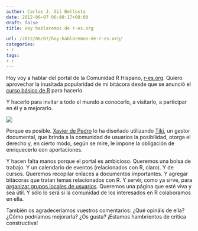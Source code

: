 ```yaml
---
author: Carlos J. Gil Bellosta
date: 2012-06-07 06:40:17+00:00
draft: false
title: Hoy hablaremos de r-es.org

url: /2012/06/07/hoy-hablaremos-de-r-es-org/
categories:
- r
tags:
- r
---
```


Hoy voy a hablar del portal de la Comunidad R Hispano, [r-es.org](http://r-es.org/). Quiero aprovechar la inusitada popularidad de mi bitácora desde que se anunció el [curso básico de R](http://cursorbasico.usar.org.es/) para hacerlo.

Y hacerlo para invitar a todo el mundo a conocerlo, a visitarlo, a participar en él y a mejorarlo.

[![](/wp-uploads/2012/06/comunidad_r_hispano.png#center)
](/wp-uploads/2012/06/comunidad_r_hispano.png#center)

Porque es posible. [Xavier de Pedro](http://www.linkedin.com/in/xavidp) lo ha diseñado utilizando [Tiki](http://tiki.org/), un gestor documental, que brinda a la comunidad de usuarios la posibilidad, otorga el derecho y, en cierto modo, según se mire, le impone la obligación de enriquecerlo con aportaciones.

Y hacen falta manos porque el portal es ambicioso. Queremos una bolsa de trabajo. Y un calendario de eventos (relacionados con R, claro). Y de cursos. Queremos recopilar enlaces a documentos importantes. Y agregar bitácoras que tratan temas relacionados con R. Y servir, como ya sirve, para [organizar grupos locales de usuarios](http://www.r-es.org/Grupo+de+Inter%C3%A9s+Local+de+Madrid+-+GIL+Madrid). Queremos una página que esté viva y sea útil. Y sólo lo será si la comunidad de los interesados en R colaboramos en ella.

También os agradeceríamos vuestros comentarios: ¿Qué opináis de ella? ¿Cómo podríamos mejorarla? ¿Os gusta? ¡Estamos hambrientos de crítica constructiva!
